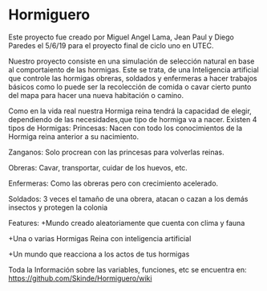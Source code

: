 # Hormiguero
Este proyecto fue creado por Miguel Angel Lama, Jean Paul y Diego Paredes el 5/6/19
para el proyecto final de ciclo uno en UTEC. 

Nuestro proyecto consiste en una simulación de selección natural en base al comportaiento de las hormigas. Este se trata, de una Inteligencia artificial que controle las hormigas obreras, soldados y enfermeras a hacer trabajos básicos como lo puede ser la recolección de comida o cavar cierto punto del mapa para hacer una nueva habitación o camino.

Como en la vida real nuestra Hormiga reina tendrá la capacidad de elegir, dependiendo de las necesidades,que tipo de hormiga va a nacer.
Existen 4 tipos de Hormigas:
Princesas: Nacen con todo los conocimientos de la Hormiga reina anterior a su nacimiento.

Zanganos: Solo procrean con las princesas para volverlas reinas.

Obreras: Cavar, transportar, cuidar de los huevos, etc.

Enfermeras: Como las obreras pero con crecimiento acelerado.

Soldados: 3 veces el tamaño de una obrera, atacan o cazan a los demás insectos y protegen la colonia

Features:
+Mundo creado aleatoriamente que cuenta con clima y fauna

+Una o varias Hormigas Reina con inteligencia artificial

+Un mundo que reacciona a los actos de tus hormigas

Toda la Información sobre las variables, funciones, etc se encuentra en:
https://github.com/Skinde/Hormiguero/wiki
